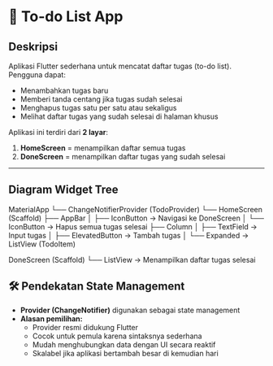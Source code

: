 # 📝 To-do List App

## Deskripsi
Aplikasi Flutter sederhana untuk mencatat daftar tugas (to-do list).  
Pengguna dapat:
- Menambahkan tugas baru
- Memberi tanda centang jika tugas sudah selesai
- Menghapus tugas satu per satu atau sekaligus
- Melihat daftar tugas yang sudah selesai di halaman khusus

Aplikasi ini terdiri dari **2 layar**:  
1. **HomeScreen** = menampilkan daftar semua tugas  
2. **DoneScreen** = menampilkan daftar tugas yang sudah selesai  

---

## Diagram Widget Tree 
MaterialApp
└── ChangeNotifierProvider (TodoProvider)
└── HomeScreen (Scaffold)
├── AppBar
│ ├── IconButton → Navigasi ke DoneScreen
│ └── IconButton → Hapus semua tugas selesai
├── Column
│ ├── TextField → Input tugas
│ ├── ElevatedButton → Tambah tugas
│ └── Expanded → ListView (TodoItem)

DoneScreen (Scaffold)
└── ListView → Menampilkan daftar tugas selesai

## 🛠️ Pendekatan State Management
- **Provider (ChangeNotifier)** digunakan sebagai state management
- **Alasan pemilihan:**
  - Provider resmi didukung Flutter   
  - Cocok untuk pemula karena sintaksnya sederhana  
  - Mudah menghubungkan data dengan UI secara reaktif
  - Skalabel jika aplikasi bertambah besar di kemudian hari
